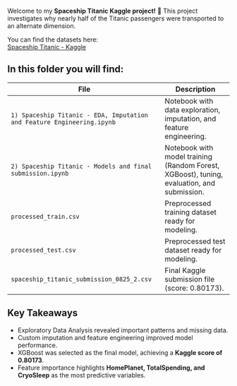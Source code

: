 Welcome to my **Spaceship Titanic Kaggle project!** 🚀
This project investigates why nearly half of the Titanic passengers were transported to an alternate dimension.

You can find the datasets here:  
[Spaceship Titanic - Kaggle](https://www.kaggle.com/competitions/spaceship-titanic/data)

## In this folder you will find:

| File | Description |
|------|-------------|
| `1) Spaceship Titanic - EDA, Imputation and Feature Engineering.ipynb` | Notebook with data exploration, imputation, and feature engineering. |
| `2) Spaceship Titanic - Models and final submission.ipynb` | Notebook with model training (Random Forest, XGBoost), tuning, evaluation, and submission. |
| `processed_train.csv` | Preprocessed training dataset ready for modeling. |
| `processed_test.csv` | Preprocessed test dataset ready for modeling. |
| `spaceship_titanic_submission_0825_2.csv` | Final Kaggle submission file (score: 0.80173). |

## Key Takeaways

- Exploratory Data Analysis revealed important patterns and missing data.  
- Custom imputation and feature engineering improved model performance.  
- XGBoost was selected as the final model, achieving a **Kaggle score of 0.80173**.  
- Feature importance highlights **HomePlanet, TotalSpending, and CryoSleep** as the most predictive variables.
